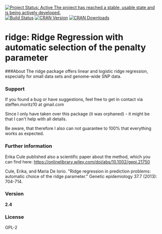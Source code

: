 
[![Project Status: Active The project has reached a stable, usable state and is being actively developed.](http://www.repostatus.org/badges/latest/active.svg)](http://www.repostatus.org/#active)
[![Build Status](https://travis-ci.org/SteffenMoritz/ridge.svg?branch=master)](https://travis-ci.org/SteffenMoritz/ridge)
[![CRAN Version](http://www.r-pkg.org/badges/version/ridge)](https://cran.r-project.org/package=ridge)
[![CRAN Downloads](http://cranlogs.r-pkg.org/badges/ridge)](https://cran.r-project.org/package=ridge)


# ridge: Ridge Regression with automatic selection of the penalty parameter

###About
The ridge package offers linear and logistic ridge regression, especially for small 
data sets and genome-wide SNP data.

### Support
If you found a bug or have suggestions, feel free to get in contact via 
steffen.moritz10 at gmail.com

Since I only have taken over this package (it was orphaned) - 
it might be that I can't help with all details. 

Be aware, that therefore I also can not guarantee 
to 100% that everything works as expected.

### Further information
Erika Cule published also a scientific paper about the method, which you can find here: https://onlinelibrary.wiley.com/doi/abs/10.1002/gepi.21750

Cule, Erika, and Maria De Iorio. "Ridge regression in prediction problems: automatic choice of the ridge parameter." Genetic epidemiology 37.7 (2013): 704-714.


### Version
**2.4**

### License
GPL-2

